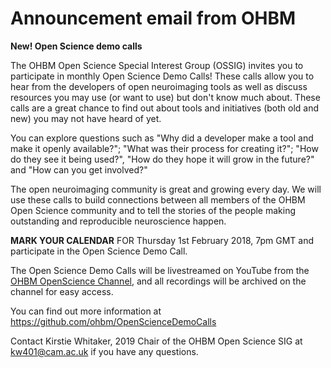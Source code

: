 # Announcement email from OHBM

**New! Open Science demo calls**

The OHBM Open Science Special Interest Group (OSSIG) invites you to participate in monthly Open Science Demo Calls!  These calls allow you to hear from the developers of open neuroimaging tools as well as discuss resources you may use (or want to use) but don't know much about. These calls are a great chance to find out about tools and initiatives (both old and new) you may not have heard of yet.

You can explore questions such as "Why did a developer make a tool and make it openly available?"; "What was their process for creating it?"; "How do they see it being used?",  "How do they hope it will grow in the future?" and "How can you get involved?"

The open neuroimaging community is great and growing every day. We will use these calls to build connections between all members of the OHBM Open Science community and to tell the stories of the people making outstanding and reproducible neuroscience happen.

**MARK YOUR CALENDAR** FOR Thursday 1st February 2018, 7pm GMT and participate in the Open Science Demo Call.

The Open Science Demo Calls will be livestreamed on YouTube from the [OHBM OpenScience Channel](https://www.youtube.com/channel/UChvSitFvqGDeA1y7MJs4CGQ), and all recordings will be archived on the channel for easy access.

You can find out more information at https://github.com/ohbm/OpenScienceDemoCalls

Contact Kirstie Whitaker, 2019 Chair of the OHBM Open Science SIG at kw401@cam.ac.uk if you have any questions.
